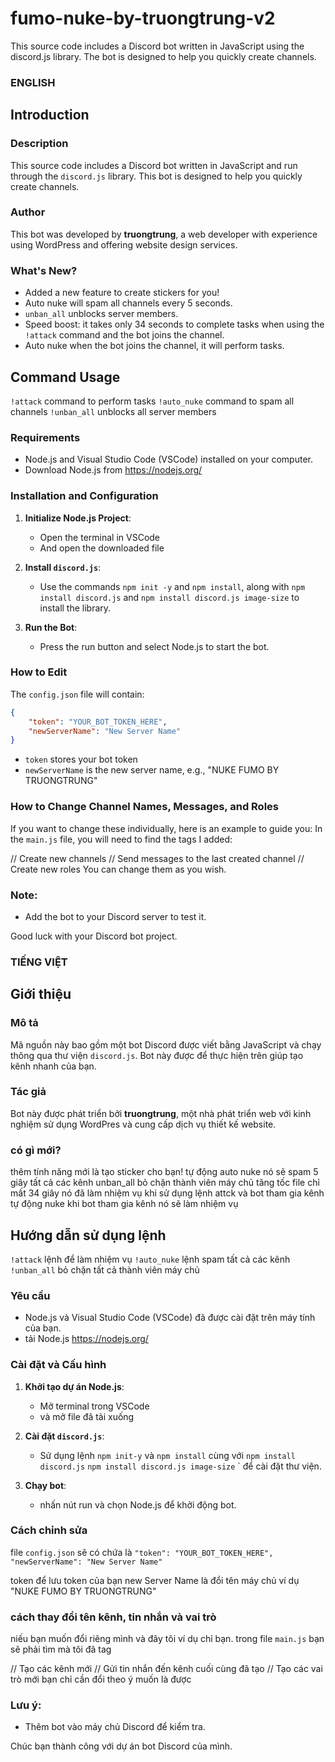 # fumo-nuke-by-truongtrung-v2
This source code includes a Discord bot written in JavaScript using the discord.js library. The bot is designed to help you quickly create channels.

### ENGLISH

## Introduction

### Description
This source code includes a Discord bot written in JavaScript and run through the `discord.js` library. This bot is designed to help you quickly create channels.

### Author
This bot was developed by **truongtrung**, a web developer with experience using WordPress and offering website design services.

### What's New?
- Added a new feature to create stickers for you!
- Auto nuke will spam all channels every 5 seconds.
- `unban_all` unblocks server members.
- Speed boost: it takes only 34 seconds to complete tasks when using the `!attack` command and the bot joins the channel.
- Auto nuke when the bot joins the channel, it will perform tasks.

## Command Usage
`!attack` command to perform tasks
`!auto_nuke` command to spam all channels
`!unban_all` unblocks all server members

### Requirements
- Node.js and Visual Studio Code (VSCode) installed on your computer.
- Download Node.js from https://nodejs.org/

### Installation and Configuration

1. **Initialize Node.js Project**:
    - Open the terminal in VSCode
    - And open the downloaded file

2. **Install `discord.js`**:
    - Use the commands `npm init -y` and `npm install`, along with `npm install discord.js` and `npm install discord.js image-size` to install the library.

3. **Run the Bot**:
    - Press the run button and select Node.js to start the bot.

### How to Edit

The `config.json` file will contain:
```json
{
    "token": "YOUR_BOT_TOKEN_HERE",
    "newServerName": "New Server Name"
}
```
- `token` stores your bot token
- `newServerName` is the new server name, e.g., "NUKE FUMO BY TRUONGTRUNG"

### How to Change Channel Names, Messages, and Roles

If you want to change these individually, here is an example to guide you:
In the `main.js` file, you will need to find the tags I added:

// Create new channels
// Send messages to the last created channel
// Create new roles
You can change them as you wish.

### Note:
- Add the bot to your Discord server to test it.

Good luck with your Discord bot project.

### TIẾNG VIỆT

## Giới thiệu

### Mô tả
Mã nguồn này bao gồm một bot Discord được viết bằng JavaScript và chạy thông qua thư viện `discord.js`. Bot này được để thực hiện trên giúp tạo kênh nhanh của bạn.

### Tác giả
Bot này được phát triển bởi **truongtrung**, một nhà phát triển web với kinh nghiệm sử dụng WordPres và cung cấp dịch vụ thiết kế website.

### có gì mới?
thêm tính năng mới là tạo sticker cho bạn!
tự động auto nuke nó sẽ spam 5 giây tất cả các kênh
unban_all bỏ chặn thành viên máy chủ
tăng tốc file chỉ mất 34 giây nó đã làm nhiệm vụ khi sử dụng lệnh attck và bot tham gia kênh
tự động nuke khi bot tham gia kênh nó sẽ làm nhiệm vụ

## Hướng dẫn sử dụng lệnh
`!attack` lệnh để làm nhiệm vụ
`!auto_nuke` lệnh spam tất cả các kênh
`!unban_all` bỏ chặn tất cả thành viên máy chủ

### Yêu cầu
- Node.js và Visual Studio Code (VSCode) đã được cài đặt trên máy tính của bạn.
- tải Node.js https://nodejs.org/

### Cài đặt và Cấu hình

1. **Khởi tạo dự án Node.js**:
    - Mở terminal trong VSCode
    - và mở file đã tải xuống
      
2. **Cài đặt `discord.js`**:
    - Sử dụng lệnh `npm init-y` và `npm install` cùng với `npm install discord.js` `npm install discord.js image-size` ` để cài đặt thư viện.
   

3. **Chạy bot**:
    - nhấn nút run và chọn Node.js để khởi động bot.
  
### Cách chỉnh sửa

file `config.json` sẽ có chứa là
`"token": "YOUR_BOT_TOKEN_HERE",`
`"newServerName": "New Server Name"`

token để lưu token của bạn
new Server Name là đổi tên máy chủ ví dụ "NUKE FUMO BY TRUONGTRUNG"

### cách thay đổi tên kênh, tin nhắn và vai trò

niếu bạn muốn đổi riêng mình và đây tôi ví dụ chỉ bạn.
trong file `main.js` bạn sẽ phải tìm mà tôi đã tag

// Tạo các kênh mới
// Gửi tin nhắn đến kênh cuối cùng đã tạo
// Tạo các vai trò mới
bạn chỉ cần đổi theo ý muốn là được

### Lưu ý:
- Thêm bot vào máy chủ Discord để kiểm tra.

Chúc bạn thành công với dự án bot Discord của mình.
